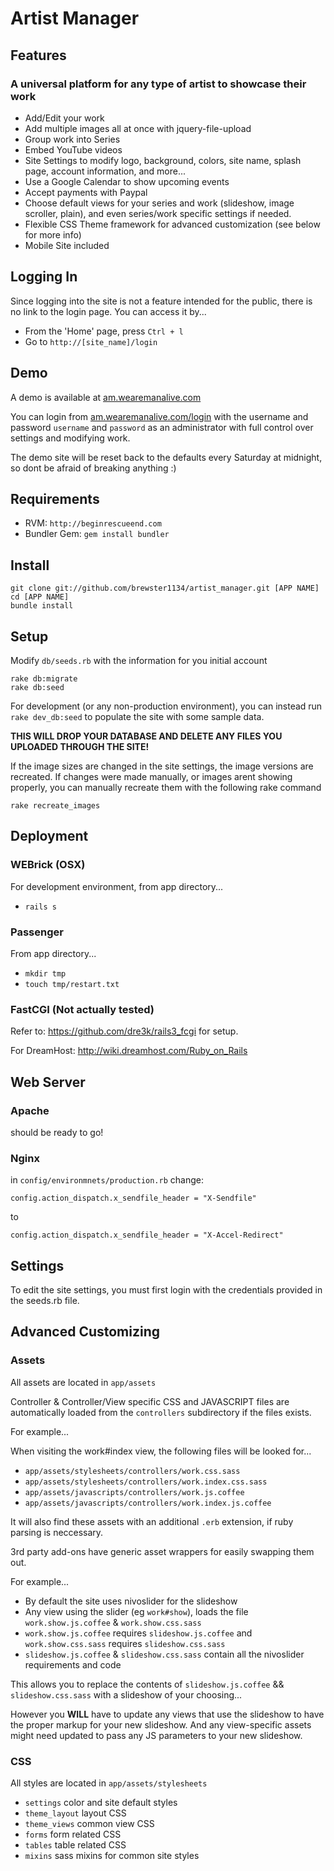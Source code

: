 # Artist Manager

## Features

### A universal platform for any type of artist to showcase their work

+ Add/Edit your work
+ Add multiple images all at once with jquery-file-upload
+ Group work into Series
+ Embed YouTube videos
+ Site Settings to modify logo, background, colors, site name, splash page, account information, and more...
+ Use a Google Calendar to show upcoming events
+ Accept payments with Paypal 
+ Choose default views for your series and work (slideshow, image scroller, plain), and even series/work specific settings if needed.
+ Flexible CSS Theme framework for advanced customization (see below for more info)
+ Mobile Site included

## Logging In

Since logging into the site is not a feature intended for the public, there is no link to the login page.  You can access it by...

+ From the 'Home' page, press `Ctrl + l`
+ Go to `http://[site_name]/login`

## Demo

A demo is available at [am.wearemanalive.com](http://an.wearemanalive.com)

You can login from [am.wearemanalive.com/login](http://am.wearemanalive.com/login) with the username and password `username` and `password` as an administrator with full control over settings and modifying work.

The demo site will be reset back to the defaults every Saturday at midnight, so dont be afraid of breaking anything :) 

## Requirements

+ RVM:          `http://beginrescueend.com`
+ Bundler Gem:  `gem install bundler`

## Install

```
git clone git://github.com/brewster1134/artist_manager.git [APP NAME]
cd [APP NAME]
bundle install
```

## Setup

Modify `db/seeds.rb` with the information for you initial account

```
rake db:migrate
rake db:seed
```

For development (or any non-production environment), you can instead run `rake dev_db:seed` to populate the site with some sample data.

**THIS WILL DROP YOUR DATABASE AND DELETE ANY FILES YOU UPLOADED THROUGH THE SITE!**

If the image sizes are changed in the site settings, the image versions are recreated.  If changes were made manually, or images arent showing properly, you can manually recreate them with the following rake command

`rake recreate_images` 

## Deployment

### WEBrick (OSX)

For development environment, from app directory...

+ `rails s`

### Passenger

From app directory...

+ `mkdir tmp`
+ `touch tmp/restart.txt`

### FastCGI (Not actually tested)

Refer to: https://github.com/dre3k/rails3_fcgi for setup.

For DreamHost: http://wiki.dreamhost.com/Ruby_on_Rails

## Web Server

### Apache

should be ready to go!

### Nginx

in `config/environmnets/production.rb` change:

`config.action_dispatch.x_sendfile_header = "X-Sendfile"`

to

`config.action_dispatch.x_sendfile_header = "X-Accel-Redirect"`

## Settings

To edit the site settings, you must first login with the credentials provided in the seeds.rb file.

## Advanced Customizing

### Assets

All assets are located in `app/assets`

Controller & Controller/View specific CSS and JAVASCRIPT files are automatically loaded from the `controllers` subdirectory if the files exists.

For example...

When visiting the work#index view, the following files will be looked for...

+ `app/assets/stylesheets/controllers/work.css.sass`
+ `app/assets/stylesheets/controllers/work.index.css.sass`
+ `app/assets/javascripts/controllers/work.js.coffee`
+ `app/assets/javascripts/controllers/work.index.js.coffee`

It will also find these assets with an additional `.erb` extension, if ruby parsing is neccessary.

3rd party add-ons have generic asset wrappers for easily swapping them out.

For example...

+ By default the site uses nivoslider for the slideshow
+ Any view using the slider (eg `work#show`), loads the file `work.show.js.coffee` & `work.show.css.sass` 
+ `work.show.js.coffee` requires `slideshow.js.coffee` and `work.show.css.sass` requires `slideshow.css.sass` 
+ `slideshow.js.coffee` & `slideshow.css.sass` contain all the nivoslider requirements and code

This allows you to replace the contents of `slideshow.js.coffee` && `slideshow.css.sass` with a slideshow of your choosing...

However you **WILL** have to update any views that use the slideshow to have the proper markup for your new slideshow.  And any view-specific assets might need updated to pass any JS parameters to your new slideshow.

### CSS 

All styles are located in `app/assets/stylesheets`

+ `settings`      color and site default styles
+ `theme_layout`  layout CSS
+ `theme_views`   common view CSS
+ `forms`         form related CSS
+ `tables`        table related CSS
+ `mixins`        sass mixins for common site styles